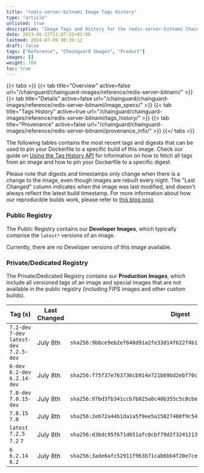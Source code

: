 ```yaml
---
title: "redis-server-bitnami Image Tags History"
type: "article"
unlisted: true
description: "Image Tags and History for the redis-server-bitnami Chainguard Image"
date: 2023-06-22T11:07:52+02:00
lastmod: 2024-07-09 00:39:12
draft: false
tags: ["Reference", "Chainguard Images", "Product"]
images: []
weight: 700
toc: true
---
```


{{< tabs >}}
{{< tab title="Overview" active=false url="/chainguard/chainguard-images/reference/redis-server-bitnami/" >}}
{{< tab title="Details" active=false url="/chainguard/chainguard-images/reference/redis-server-bitnami/image_specs/" >}}
{{< tab title="Tags History" active=true url="/chainguard/chainguard-images/reference/redis-server-bitnami/tags_history/" >}}
{{< tab title="Provenance" active=false url="/chainguard/chainguard-images/reference/redis-server-bitnami/provenance_info/" >}}
{{</ tabs >}}

The following tables contains the most recent tags and digests that can be used to pin your Dockerfile to a specific build of this image. Check our guide on [Using the Tag History API](/chainguard/chainguard-images/using-the-tag-history-api/) for information on how to fetch all tags from an image and how to pin your Dockerfile to a specific digest.

Please note that digests and timestamps only change when there is a change to the image, even though images are rebuilt every night. The "Last Changed" column indicates when the image was last modified, and doesn't always reflect the latest build timestamp. For more information about how our reproducible builds work, please refer to [this blog post](https://www.chainguard.dev/unchained/reproducing-chainguards-reproducible-image-builds).

### Public Registry
The Public Registry contains our **Developer Images**, which typically comprise the `latest*` versions of an image.

Currently, there are no Developer versions of this image available.

### Private/Dedicated Registry
The Private/Dedicated Registry contains our **Production Images**, which include all versioned tags of an image and special images that are not available in the public registry (including FIPS images and other custom builds).

| Tag (s)                                     | Last Changed | Digest                                                                    |
|---------------------------------------------|--------------|---------------------------------------------------------------------------|
|  `7.2-dev` `7-dev` `latest-dev` `7.2.5-dev` | July 8th     | `sha256:9bbce9eb2ef648d91a2fe33d14f622f4b17ebf3fc75b62f3cdd798138947608e` |
|  `6-dev` `6.2-dev` `6.2.14-dev`             | July 8th     | `sha256:f75f37e763736cb914e721b69bd2ebf70c46676b066820f3360a40b39d4f403b` |
|  `7.0-dev` `7.0.15-dev`                     | July 8th     | `sha256:97bd3fb341ccb7b025a8c40b355c5c8cbe200e7393688d02577143731de6292a` |
|  `7.0.15` `7.0`                             | July 8th     | `sha256:2eb72a44b1da1a5f9ee5a15827400f9c54e6ae38f5f08bddb3a0b4b89a08f188` |
|  `latest` `7.2.5` `7.2` `7`                 | July 8th     | `sha256:d3bdc95f671d651afc0cbf79d2f3241213d0e8349ae65c5a42481e8b16269133` |
|  `6` `6.2.14` `6.2`                         | July 8th     | `sha256:3ade6afc52911f963b71cab6bb4f20e7ce94f0f04164304e44255298b2aaa4de` |

